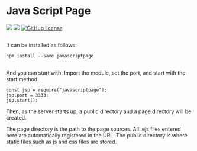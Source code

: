 # Java Script Page

![](https://img.shields.io/badge/language-Javascript-red) ![](https://img.shields.io/badge/version-0.2.5-brightgreen) [![GitHub license](https://img.shields.io/badge/license-MIT-blue.svg)](https://github.com/myyrakle/REAL_JSP/blob/master/LICENSE)

##

It can be installed as follows:

```
npm install --save javascriptpage
```

##

And you can start with: Import the module, set the port, and start with the start method.

```
const jsp = require("javascriptpage");
jsp.port = 3333;
jsp.start();
```

Then, as the server starts up, a public directory and a page directory will be created.

The page directory is the path to the page sources. All .ejs files entered here are automatically registered in the URL.
The public directory is where static files such as js and css files are stored.
